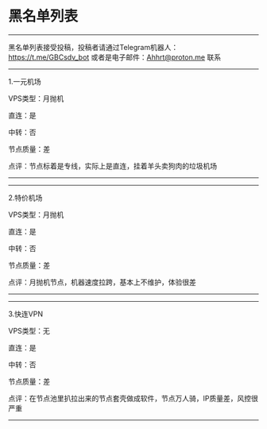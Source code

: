 # 黑名单列表

-------------------------

黑名单列表接受投稿，投稿者请通过Telegram机器人：https://t.me/GBCsdv_bot 或者是电子邮件：Ahhrt@proton.me 联系

-------------------------

1.一元机场

VPS类型：月抛机

直连：是

中转：否

节点质量：差

点评：节点标着是专线，实际上是直连，挂着羊头卖狗肉的垃圾机场

-------------------------

-------------------------

2.特价机场

VPS类型：月抛机

直连：是

中转：否

节点质量：差

点评：月抛机节点，机器速度拉跨，基本上不维护，体验很差

-------------------------

-------------------------

3.快连VPN

VPS类型：无

直连：是

中转：否

节点质量：差

点评：在节点池里扒拉出来的节点套壳做成软件，节点万人骑，IP质量差，风控很严重

-------------------------
